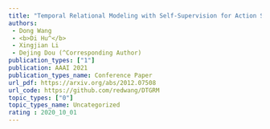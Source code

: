 ```yaml
---  
title: "Temporal Relational Modeling with Self-Supervision for Action Segmentation"  
authors:  
 - Dong Wang  
 - <b>Di Hu^</b>  
 - Xingjian Li  
 - Dejing Dou (^Corresponding Author)   
publication_types: ["1"]  
publication: AAAI 2021   
publication_types_name: Conference Paper  
url_pdf: https://arxiv.org/abs/2012.07508  
url_code: https://github.com/redwang/DTGRM  
topic_types: ["0"]
topic_types_name: Uncategorized
rating : 2020_10_01
---  
```

